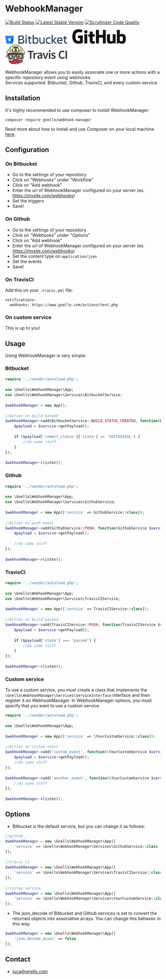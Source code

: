 # WebhookManager
[![Build Status][8]][9] [![Latest Stable Version][6]][7] [![Scrutinizer Code Quality][4]][5]  

  
  
![Bitbucket][1]  ![Github][2]  ![TravisCI][10] 
  
  
  
WebhookManager allows you to easily associate one or more actions with a specific repository event using webhooks.  
Services supported: Bitbucket, Github, TravisCI, and every custom service.

## Installation
It's highly recommended to use composer to install WebhookManager:

```
composer require gnello/webhook-manager
```

Read more about how to install and use Composer on your local machine [here][3].

## Configuration

### On Bitbucket
- Go to the settings of your repository
- Click on "Webhooks" under "Workflow"
- Click on "Add webhook"
- Enter the url of WebhookManager configured on your server (es. https://mysite.com/webhooks)
- Set the triggers
- Save!

### On Github
- Go to the settings of your repository
- Click on "Webhooks" under "Options"
- Click on "Add webhook"
- Enter the url of WebhookManager configured on your server (es. https://mysite.com/webhooks)
- Set the content type on `application/json`
- Set the events
- Save!

### On TravisCI
Add this on your `.travis.yml` file:
```
notifications:
  webhooks: https://www.gnello.com/actions/test.php
```

### On custom service
This is up to you!

## Usage
Using WebhookManager is very simple:

### Bitbucket
```php
require '../vendor/autoload.php';

use \Gnello\WebhookManager\App;
use \Gnello\WebhookManager\Services\BitbucketService;

$webhookManager = new App();

//Action on build passed
$webhookManager->add(BitbucketService::BUILD_STATUS_CREATED, function(BitbucketService $service) {
    $payload = $service->getPayload();

    if ($payload['commit_status']['state'] == 'SUCCESSFUL') {
        //do some stuff
    }
});

$webhookManager->listen();
```

### Github
```php
require '../vendor/autoload.php';

use \Gnello\WebhookManager\App;
use \Gnello\WebhookManager\Services\GithubService;

$webhookManager = new App(['service' => GithubService::class]);

//Action on push event
$webhookManager->add(GithubService::PUSH, function(GithubService $service) {
    $payload = $service->getPayload();

    //do some stuff
});

$webhookManager->listen();
```

### TravisCI
```php
require '../vendor/autoload.php';

use \Gnello\WebhookManager\App;
use \Gnello\WebhookManager\Services\TravisCIService;

$webhookManager = new App(['service' => TravisCIService::class]);

//Action on build passed
$webhookManager->add(TravisCIService::PUSH, function(TravisCIService $service) {
    $payload = $service->getPayload();

    if ($payload['state'] === 'passed') {
        //do some stuff
    }
});

$webhookManager->listen();
```

### Custom service
To use a custom service, you must create a class that implements the ```\Gnello\WebhookManager\Services\ServiceInterface``` interface
and then register it on WebhookManager. In WebhookManager options, you must specify that you want to use a custom service.

```php
require '../vendor/autoload.php';

use \Gnello\WebhookManager\App;

$webhookManager = new App(['service' => \YourCustomService::class]);

//Action on custom event
$webhookManager->add('custom_event', function(\YourCustomService $service) {
    $payload = $service->getPayload();
    //do some stuff
});

$webhookManager->add('another_event', function(\YourCustomService $service) {
    //do some stuff
});

$webhookManager->listen();
```

## Options
- Bitbucket is the default service, but you can change it as follows:
```php
//github
$webhookManager = new \Gnello\WebhookManager\App([
    'service' => \Gnello\WebhookManager\Services\GithubService::class
]);

//travis ci
$webhookManager = new \Gnello\WebhookManager\App([
    'service' => \Gnello\WebhookManager\Services\TravisCIService::class
]);

//custom service
$webhookManager = new \Gnello\WebhookManager\App([
    'service' => \Gnello\WebhookManager\Services\YourCustomService::class
]);
```

- The json_decode of Bitbucket and Github services is set to convert the returned objects into associative arrays. 
You can change this behavior in this way:
```php
$webhookManager = new \Gnello\WebhookManager\App([
    'json_decode_assoc' => false
]);
```

## Contact
- luca@gnello.com

[1]: logos/Bitbucket@2x-blue.png
[2]: logos/GitHub_Logo.png
[3]: https://getcomposer.org/doc/00-intro.md#installation-linux-unix-osx
[4]: https://scrutinizer-ci.com/g/gnello/webhook-manager/badges/quality-score.png?b=master
[5]: https://scrutinizer-ci.com/g/gnello/webhook-manager/?branch=master
[6]: https://poser.pugx.org/gnello/webhook-manager/v/stable
[7]: https://packagist.org/packages/gnello/webhook-manager
[8]: https://travis-ci.org/gnello/webhook-manager.svg?branch=master
[9]: https://travis-ci.org/gnello/webhook-manager
[10]: logos/TravisCI-Full-Color.png
